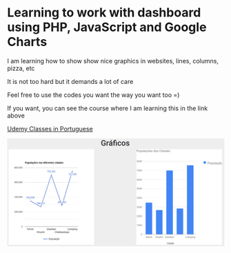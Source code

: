# Learning to work with dashboard using PHP, JavaScript and Google Charts

I am learning how to show show nice graphics in websites, lines, columns, pizza, etc

It is not too hard but it demands a lot of care

Feel free to use the codes you want the way you want too =)

If you want, you can see the course where I am learning this in the link above

[Udemy Classes in Portuguese](https://www.udemy.com/course/criando-um-dashboard-do-zero-com-phpmysql-e-bootstrap/learn/lecture/16224062#overview)

![graphics](1.png)

